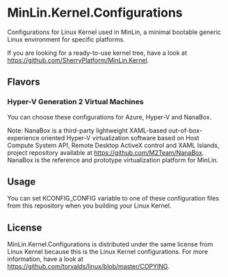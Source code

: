 # MinLin.Kernel.Configurations

Configurations for Linux Kernel used in MinLin, a minimal bootable generic Linux
environment for specific platforms.

If you are looking for a ready-to-use kernel tree, have a look at
https://github.com/SherryPlatform/MinLin.Kernel.

## Flavors

### Hyper-V Generation 2 Virtual Machines

You can choose these configurations for Azure, Hyper-V and NanaBox.

Note: NanaBox is a third-party lightweight XAML-based out-of-box-experience 
oriented Hyper-V virtualization software based on Host Compute System API, 
Remote Desktop ActiveX control and XAML Islands, project repository available
at https://github.com/M2Team/NanaBox. NanaBox is the reference and prototype
virtualization platform for MinLin.

## Usage

You can set KCONFIG_CONFIG variable to one of these configuration files from
this repository when you building your Linux Kernel.

## License

MinLin.Kernel.Configurations is distributed under the same license from Linux
Kernel because this is the Linux Kernel configurations. For more information,
have a look at https://github.com/torvalds/linux/blob/master/COPYING.
